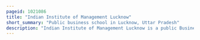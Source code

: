 ```yaml
---
pageid: 1021086
title: "Indian Institute of Management Lucknow"
short_summary: "Public business school in Lucknow, Uttar Pradesh"
description: "Indian Institute of Management Lucknow is a public Business School in Lucknow, Uttar Pradesh, India. It was established by the Government of India in 1984 as the fourth indian Institute of Management. Iim lucknow provides post-graduate Diploma Fellowship and Executive Programs in Management. The Institution is certified as an Institution of Excellence by the India's Ministry of human Resource Development. Iim Lucknow also serves as the Mentor Institution for the newly established Iim Jammu, Iim Rohtak and Iim Kashipur. It also served as a Mentor Institute to Iim Sirmaur Till 2018."
---
```

